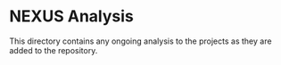 # NEXUS Analysis
This directory contains any ongoing analysis to the projects as they are added
to the repository.
